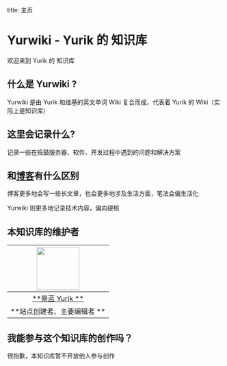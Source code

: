 title: 主页

# Yurwiki - Yurik 的 知识库

欢迎来到 Yurik 的 知识库

## 什么是 Yurwiki ?

Yurwiki 是由 Yurik 和维基的英文单词 Wiki 复合而成，代表着 Yurik 的 Wiki（实际上是知识库）

## 这里会记录什么?

记录一些在捣鼓服务器、软件、开发过程中遇到的问题和解决方案

## 和[博客](//yurik.cafe)有什么区别

博客更多地会写一些长文章，也会更多地涉及生活方面，笔法会偏生活化

Yurwiki 则更多地记录技术内容，偏向硬核

## 本知识库的维护者

| [<img src="https://cdn.rimeradio.top/avatars/avatar@800px.png" width="100px;"/>](https://yurik.cafe) |
| :--------------------------------------------------------------------------------------------------: |
|                                [**景蓝 Yurik ** ](https://yurik.cafe)                                |
|                                     **站点创建者、主要编辑者 **                                      |

## 我能参与这个知识库的创作吗？

很抱歉，本知识库暂不开放他人参与创作
